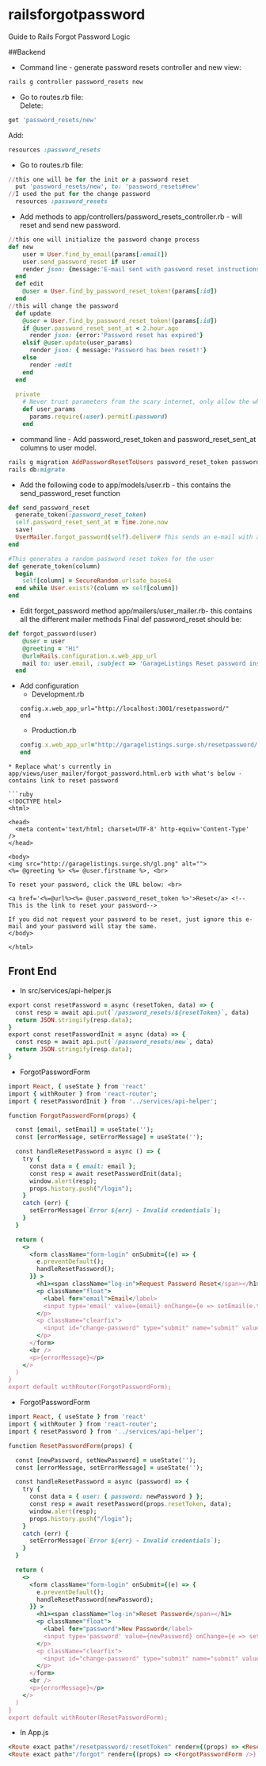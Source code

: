 # railsforgotpassword
Guide to Rails Forgot Password Logic

##Backend
* Command line - generate password resets controller and new view:
```ruby
rails g controller password_resets new
```

* Go to routes.rb file:  
Delete:  
```ruby
get 'password_resets/new'  
```  
Add:  
```ruby
resources :password_resets
```   

* Go to routes.rb file:  
```ruby
//this one will be for the init or a password reset
  put 'password_resets/new', to: 'password_resets#new'
//I used the put for the change password
  resources :password_resets
```  

* Add methods to app/controllers/password_resets_controller.rb - will reset and send new password.  

```ruby
//this one will initialize the password change process
def new
    user = User.find_by_email(params[:email])
    user.send_password_reset if user
    render json: {message:'E-mail sent with password reset instructions.'}
  end
  def edit
    @user = User.find_by_password_reset_token!(params[:id])
  end
//this will change the password
  def update
    @user = User.find_by_password_reset_token!(params[:id])
    if @user.password_reset_sent_at < 2.hour.ago
      render json: {error:'Password reset has expired'}
    elsif @user.update(user_params)
      render json: { message:'Password has been reset!'}
    else
      render :edit
    end
  end
  
  private
    # Never trust parameters from the scary internet, only allow the white list through.
    def user_params
      params.require(:user).permit(:password)
    end
``` 
* command line - Add password_reset_token and password_reset_sent_at columns to user model. 
```ruby
rails g migration AddPasswordResetToUsers password_reset_token password_reset_sent_at:datetime
rails db:migrate
```  

* Add the following code to app/models/user.rb - this contains the send_password_reset function  

```ruby
def send_password_reset
  generate_token(:password_reset_token)
  self.password_reset_sent_at = Time.zone.now
  save!
  UserMailer.forgot_password(self).deliver# This sends an e-mail with a link for the user to reset the password
end

#This generates a random password reset token for the user
def generate_token(column)
  begin
    self[column] = SecureRandom.urlsafe_base64
  end while User.exists?(column => self[column])
end
```  

* Edit forgot_password method app/mailers/user_mailer.rb- this contains all the different mailer methods Final def password_reset should be:  
```ruby  
def forgot_password(user)
    @user = user
    @greeting = "Hi"
    @url=Rails.configuration.x.web_app_url
    mail to: user.email, :subject => 'GarageListings Reset password instructions'
  end
```  
* Add configuration
    * Development.rb  
    ```ruby Rails.application.configure do
    config.x.web_app_url="http://localhost:3001/resetpassword/"
  end  
  ```  
    * Production.rb  
    ```ruby   Rails.application.configure do
    config.x.web_app_url="http://garagelistings.surge.sh/resetpassword/"
  end
```  
* Replace what's currently in app/views/user_mailer/forgot_password.html.erb with what's below - contains link to reset password  

```ruby
<!DOCTYPE html>
<html>

<head>
  <meta content='text/html; charset=UTF-8' http-equiv='Content-Type' />
</head>

<body>
<img src="http://garagelistings.surge.sh/gl.png" alt="">
<%= @greeting %> <%= @user.firstname %>, <br>

To reset your password, click the URL below: <br>

<a href='<%=@url%><%= @user.password_reset_token %>'>Reset</a> <!--This is the link to reset your password-->

If you did not request your password to be reset, just ignore this e-mail and your password will stay the same.
</body>

</html>
```  

## Front End  
* In src/services/api-helper.js 
 
```ruby
export const resetPassword = async (resetToken, data) => {
  const resp = await api.put(`/password_resets/${resetToken}`, data)
  return JSON.stringify(resp.data);
}
export const resetPasswordInit = async (data) => {
  const resp = await api.put(`/password_resets/new`, data)
  return JSON.stringify(resp.data);
}
```  
* ForgotPasswordForm  

```ruby
import React, { useState } from 'react'
import { withRouter } from 'react-router';
import { resetPasswordInit } from '../services/api-helper';

function ForgotPasswordForm(props) {

  const [email, setEmail] = useState('');
  const [errorMessage, setErrorMessage] = useState('');

  const handleResetPassword = async () => {
    try {
      const data = { email: email };
      const resp = await resetPasswordInit(data);
      window.alert(resp);
      props.history.push("/login");
    }
    catch (err) {
      setErrorMessage(`Error ${err} - Invalid credentials`);
    }
  }

  return (
    <>
      <form className="form-login" onSubmit={(e) => {
        e.preventDefault();
        handleResetPassword();
      }} >
        <h1><span className="log-in">Request Password Reset</span></h1>
        <p className="float">
          <label for="email">Email</label>
          <input type='email' value={email} onChange={e => setEmail(e.target.value)} placeholder="Email" />
        </p>
        <p className="clearfix">
          <input id="change-password" type="submit" name="submit" value="Request Password Reset" />
        </p>
      </form>
      <br />
      <p>{errorMessage}</p>
    </>
  )
}
export default withRouter(ForgotPasswordForm);
```  
* ForgotPasswordForm  

```ruby
import React, { useState } from 'react'
import { withRouter } from 'react-router';
import { resetPassword } from '../services/api-helper';

function ResetPasswordForm(props) {

  const [newPassword, setNewPassword] = useState('');
  const [errorMessage, setErrorMessage] = useState('');

  const handleResetPassword = async (password) => {
    try {
      const data = { user: { password: newPassword } };
      const resp = await resetPassword(props.resetToken, data);
      window.alert(resp);
      props.history.push("/login");
    }
    catch (err) {
      setErrorMessage(`Error ${err} - Invalid credentials`);
    }
  }

  return (
    <>
      <form className="form-login" onSubmit={(e) => {
        e.preventDefault();
        handleResetPassword(newPassword);
      }} >
        <h1><span className="log-in">Reset Password</span></h1>
        <p className="float">
          <label for="password">New Password</label>
          <input type='password' value={newPassword} onChange={e => setNewPassword(e.target.value)} placeholder="New Password" className="showpassword" />
        </p>
        <p className="clearfix">
          <input id="change-password" type="submit" name="submit" value="Reset Password" />
        </p>
      </form>
      <br />
      <p>{errorMessage}</p>
    </>
  )
}
export default withRouter(ResetPasswordForm);
```

* In App.js  

```ruby
<Route exact path="/resetpassword/:resetToken" render={(props) => <ResetPasswordForm resetToken={props.match.params.resetToken} />} />
<Route exact path="/forgot" render={(props) => <ForgotPasswordForm />} />
```